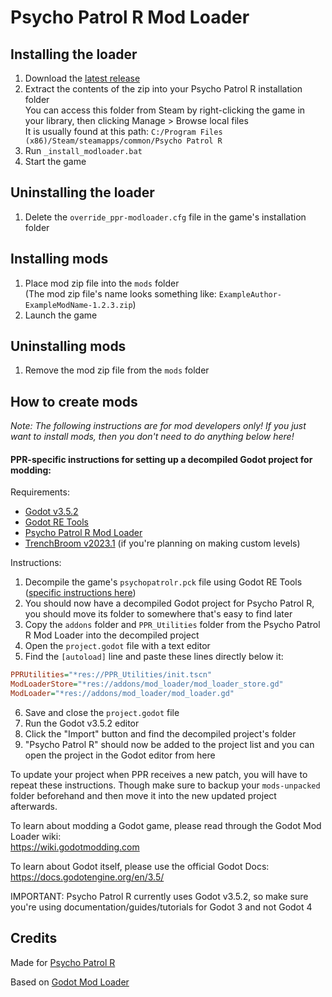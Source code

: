 # Psycho Patrol R Mod Loader

## Installing the loader

1. Download the [latest release](https://github.com/CruS-Modding-Infrastructure/ppr-modloader/releases)
2. Extract the contents of the zip into your Psycho Patrol R installation folder  
You can access this folder from Steam by right-clicking the game in your library, then clicking Manage > Browse local files  
It is usually found at this path: `C:/Program Files (x86)/Steam/steamapps/common/Psycho Patrol R`
3. Run `_install_modloader.bat`
4. Start the game

## Uninstalling the loader

1. Delete the `override_ppr-modloader.cfg` file in the game's installation folder

## Installing mods

1. Place mod zip file into the `mods` folder  
(The mod zip file's name looks something like: `ExampleAuthor-ExampleModName-1.2.3.zip`)
3. Launch the game

## Uninstalling mods

1. Remove the mod zip file from the `mods` folder

## How to create mods

*Note: The following instructions are for mod developers only! If you just want to install mods, then you don't need to do anything below here!*

#### PPR-specific instructions for setting up a decompiled Godot project for modding:

Requirements:
- [Godot v3.5.2](https://godotengine.org/download/archive/3.5.2-stable/)
- [Godot RE Tools](https://github.com/GDRETools/gdsdecomp/releases)
- [Psycho Patrol R Mod Loader](https://github.com/GDRETools/gdsdecomp/releases)
- [TrenchBroom v2023.1](https://github.com/TrenchBroom/TrenchBroom/releases/tag/v2023.1) (if you're planning on making custom levels)

Instructions:
1. Decompile the game's `psychopatrolr.pck` file using Godot RE Tools ([specific instructions here](https://wiki.godotmodding.com/guides/modding/tools/decompile_games/))
2. You should now have a decompiled Godot project for Psycho Patrol R, you should move its folder to somewhere that's easy to find later
3. Copy the `addons` folder and `PPR_Utilities` folder from the Psycho Patrol R Mod Loader into the decompiled project
4. Open the `project.godot` file with a text editor
5. Find the `[autoload]` line and paste these lines directly below it:
```ini
PPRUtilities="*res://PPR_Utilities/init.tscn"
ModLoaderStore="*res://addons/mod_loader/mod_loader_store.gd"
ModLoader="*res://addons/mod_loader/mod_loader.gd"
```
6. Save and close the `project.godot` file
7. Run the Godot v3.5.2 editor
8. Click the "Import" button and find the decompiled project's folder
9. "Psycho Patrol R" should now be added to the project list and you can open the project in the Godot editor from here

To update your project when PPR receives a new patch, you will have to repeat these instructions. Though make sure to backup your `mods-unpacked` folder beforehand and then move it into the new updated project afterwards.

To learn about modding a Godot game, please read through the Godot Mod Loader wiki:  
https://wiki.godotmodding.com

To learn about Godot itself, please use the official Godot Docs:  
https://docs.godotengine.org/en/3.5/

IMPORTANT: Psycho Patrol R currently uses Godot v3.5.2, so make sure you're using documentation/guides/tutorials for Godot 3 and not Godot 4

## Credits

Made for [Psycho Patrol R](https://store.steampowered.com/app/1907590/Psycho_Patrol_R/)

Based on [Godot Mod Loader](https://github.com/GodotModding/godot-mod-loader)
